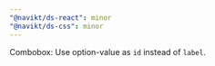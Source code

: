 ```yaml
---
"@navikt/ds-react": minor
"@navikt/ds-css": minor
---
```


Combobox: Use option-value as `id` instead of `label`.
